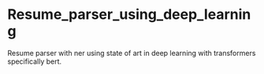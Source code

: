 # Resume_parser_using_deep_learning
Resume parser with ner using state of art in deep learning with transformers specifically bert.
